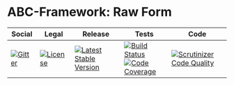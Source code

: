 # ABC-Framework: Raw Form

<table>
<thead>
<tr>
<th>Social</th>
<th>Legal</th>
<th>Release</th>
<th>Tests</th>
<th>Code</th>
</tr>
</thead>
<tbody>
<tr>
<td>
<a href="https://gitter.im/SetBased/php-abc?utm_source=badge&utm_medium=badge&utm_campaign=pr-badge"><img src="https://badges.gitter.im/SetBased/php-abc.svg" alt="Gitter"/></a>
</td>
<td>
<a href="https://packagist.org/packages/setbased/abc-form-raw"><img src="https://poser.pugx.org/setbased/abc-form-raw/license" alt="License"/></a>
</td>
<td>
<a href="https://packagist.org/packages/setbased/abc-form-raw"><img src="https://poser.pugx.org/setbased/abc-form-raw/v/stable" alt="Latest Stable Version"/></a>
</td>
<td>
<a href="https://travis-ci.org/SetBased/php-abc-form-raw"><img src="https://travis-ci.org/SetBased/php-abc-form-raw.svg?branch=master" alt="Build Status"/></a><br/>
<a href="https://scrutinizer-ci.com/g/SetBased/php-abc-form-raw/?branch=master"><img src="https://scrutinizer-ci.com/g/SetBased/php-abc-form-raw/badges/coverage.png?b=master" alt="Code Coverage"/></a>
</td>
<td>
<a href="https://scrutinizer-ci.com/g/SetBased/php-abc-form-raw/?branch=master"><img src="https://scrutinizer-ci.com/g/SetBased/php-abc-form-raw/badges/quality-score.png?b=master" alt="Scrutinizer Code Quality"/></a>
</td>
</tr>
</tbody>
</table>
